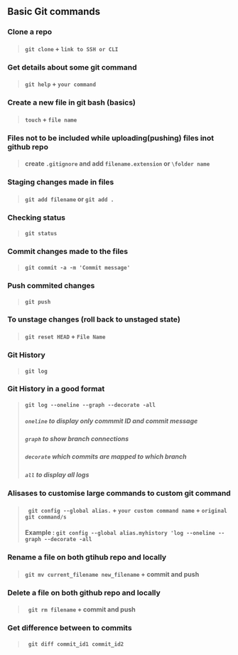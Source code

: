 ## Basic Git commands

### Clone a repo
> #### ` git clone ` + ` link to SSH or CLI `

### Get details about some git command
> #### ` git help ` + ` your command `

### Create a new file in git bash (basics)
> #### ` touch ` + ` file name `

### Files not to be included while uploading(pushing) files inot github repo
> #### create ` .gitignore ` and add ` filename.extension ` or ` \folder name `

### Staging changes made in files 
> #### ` git add filename ` or ` git add . ` 

### Checking status
> #### ` git status `

### Commit changes made to the files
> #### ` git commit -a -m 'Commit message' `

### Push commited changes
> #### ` git push `

### To unstage changes (roll back to unstaged state)
> #### ` git reset HEAD ` + ` File Name `

### Git History
> #### ` git log `

### Git History in a good format
> #### ` git log --oneline --graph --decorate -all `
> ##### ` oneline ` to display only commmit ID and commit message
> ##### ` graph ` to show branch connections 
> ##### ` decorate ` which commits are mapped to which branch
> ##### ` all ` to display all logs

### Alisases to customise large commands to custom git command
> #### ` git config --global alias.` + ` your custom command name ` + ` original git command/s `
> #### Example : ` git config --global alias.myhistory 'log --oneline --graph --decorate -all `

### Rename a file on both gtihub repo and locally
> #### ` git mv current_filename new_filename ` + commit and push

### Delete a file on both github repo and locally
> #### ` git rm filename` + commit and push

### Get difference between to commits
> #### ` git diff commit_id1 commit_id2`